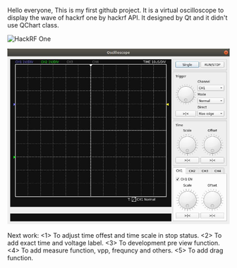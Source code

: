 Hello everyone, This is my first github project. It is a virtual oscilloscope to display the wave of hackrf one by hackrf API. It designed by Qt and it didn't use QChart class.


![HackRF One](https://raw.github.com/mossmann/hackrf/master/docs/images/HackRF-One-fd0-0009.jpeg)

![HackRF scope](./doc/picture/mainview.jpg?raw=true)


Next work:
<1> To adjust time offest and time scale in stop status.
<2> To add exact time and voltage label.
<3> To development pre view function.
<4> To add measure function, vpp, frequncy and others.
<5> To add drag function.

